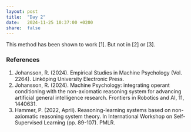 ```yaml
---
layout: post
title:  "Day 2"
date:   2024-11-25 10:37:00 +0200
share:  false
---
```


This method has been shown to work [1]. But not in [2] or [3].

### References
1. Johansson, R. (2024). Empirical Studies in Machine Psychology (Vol. 2264). Linköping University Electronic Press.
2. Johansson, R. (2024). Machine Psychology: integrating operant conditioning with the non-axiomatic reasoning system for advancing artificial general intelligence research. Frontiers in Robotics and AI, 11, 1440631.
3. Hammer, P. (2022, April). Reasoning-learning systems based on non-axiomatic reasoning system theory. In International Workshop on Self-Supervised Learning (pp. 89-107). PMLR.